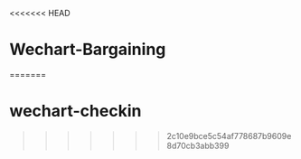 <<<<<<< HEAD
# Wechart-Bargaining
=======
# wechart-checkin
>>>>>>> 2c10e9bce5c54af778687b9609e8d70cb3abb399

